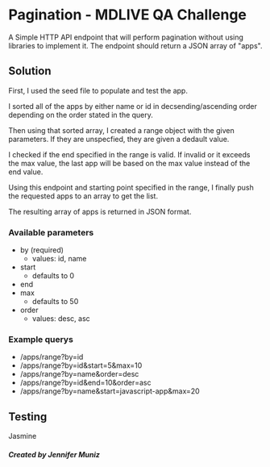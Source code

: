 

# Pagination - MDLIVE QA Challenge

A Simple HTTP API endpoint that will perform pagination without using libraries to implement it.
The endpoint should return a JSON array of "apps".


## Solution 

First, I used the seed file to populate and test the app. 

I sorted all of the apps by either name or id in decsending/ascending order depending on the order stated in the query.

Then using that sorted array, I created a range object with the given parameters. If they are unspecfied, they are given a dedault value.

I checked if the end specified in the range is valid. If invalid or it exceeds the max value, the last app will be based on the max value instead of the end value. 

Using this endpoint and starting point specified in the range, I finally push the requested apps to an array to get the list.

The resulting array of apps is returned in JSON format.


### Available parameters
- by (required)
    * values: id, name
- start
    * defaults to 0
- end
- max
    * defaults to 50
- order
    * values: desc, asc



### Example querys
- /apps/range?by=id
- /apps/range?by=id&start=5&max=10
- /apps/range?by=name&order=desc
- /apps/range?by=id&end=10&order=asc
- /apps/range?by=name&start=javascript-app&max=20


## Testing

Jasmine


##### Created by Jennifer Muniz